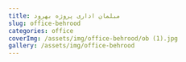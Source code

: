 ```yaml
---
title: مبلمان اداری پروژه بهرود
slug: office-behrood
categories: office
coverImg: /assets/img/office-behrood/ob (1).jpg
gallery: /assets/img/office-behrood
---
```


